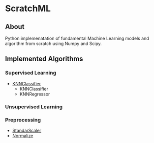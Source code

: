 # ScratchML

## About 
Python implemenatation of fundamental Machine Learning models and algorithm from scratch using Numpy and Scipy.

## Implemented Algorithms
### Supervised Learning
+ [KNNClassifier]()
    * KNNClassifier
    * KNNRegressor


### Unsupervised Learning

### Preprocessing
- [StandarScaler]()
- [Normalize]()